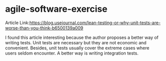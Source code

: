 # agile-software-exercise

Article Link:https://blog.usejournal.com/lean-testing-or-why-unit-tests-are-worse-than-you-think-b6500139a009


I found this article interesting because the author proposes a better way of writing tests. Unit tests are necessary but they are not economic and convenient. Besides, unit tests usually cover the extreme cases where users seldom encounter. A better way is writing integration tests.